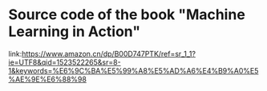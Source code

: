 # Source code of the book "Machine Learning in Action"
link:https://www.amazon.cn/dp/B00D747PTK/ref=sr_1_1?ie=UTF8&qid=1523522265&sr=8-1&keywords=%E6%9C%BA%E5%99%A8%E5%AD%A6%E4%B9%A0%E5%AE%9E%E6%88%98
